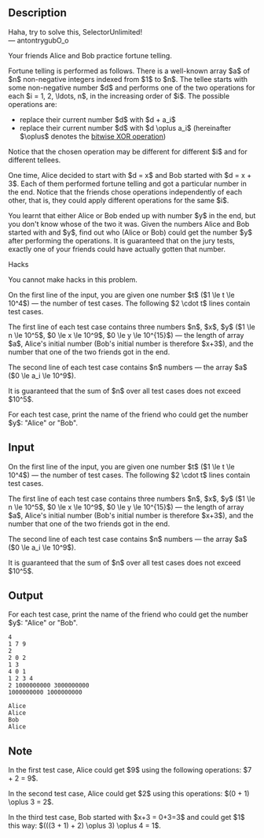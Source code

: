 ## Description

<div><div class="epigraph"><div class="epigraph-text">Haha, try to solve this, SelectorUnlimited!</div><div class="epigraph-source">— antontrygubO_o</div></div><p>Your friends Alice and Bob practice fortune telling.</p><p>Fortune telling is performed as follows. There is a well-known array $a$ of $n$ non-negative integers indexed from $1$ to $n$. The tellee starts with some non-negative number $d$ and performs one of the two operations for each $i = 1, 2, \ldots, n$, <span class="tex-font-style-bf">in the increasing order of $i$</span>. The possible operations are:</p><ul><li> replace their current number $d$ with $d + a_i$</li><li> replace their current number $d$ with $d \oplus a_i$ (hereinafter $\oplus$ denotes the <a href="https://en.wikipedia.org/wiki/Exclusive_or">bitwise XOR operation</a>)</li></ul><p>Notice that the chosen operation may be different for different $i$ and for different tellees.</p><p>One time, Alice decided to start with $d = x$ and Bob started with $d = x + 3$. Each of them performed fortune telling and got a particular number in the end. Notice that the friends chose operations independently of each other, that is, they could apply different operations for the same $i$.</p><p>You learnt that either Alice or Bob ended up with number $y$ in the end, but you don't know whose of the two it was. Given the numbers Alice and Bob started with and $y$, find out who (Alice or Bob) could get the number $y$ after performing the operations. It is guaranteed that on the jury tests, <span class="tex-font-style-bf">exactly one</span> of your friends could have actually gotten that number.</p><p><span class="tex-font-style-bf">Hacks</span></p><p>You cannot make hacks in this problem.</p></div><div class="input-specification"><p>On the first line of the input, you are given one number $t$ ($1 \le t \le 10^4$)&nbsp;— the number of test cases. The following $2 \cdot t$ lines contain test cases.</p><p>The first line of each test case contains three numbers $n$, $x$, $y$ ($1 \le n \le 10^5$, $0 \le x \le 10^9$, $0 \le y \le 10^{15}$)&nbsp;— the length of array $a$, Alice's initial number (Bob's initial number is therefore $x+3$), and the number that one of the two friends got in the end.</p><p>The second line of each test case contains $n$ numbers&nbsp;— the array $a$ ($0 \le a_i \le 10^9$).</p><p>It is guaranteed that the sum of $n$ over all test cases does not exceed $10^5$.</p></div><div class="output-specification"><p>For each test case, print the name of the friend who could get the number $y$: "Alice" or "Bob".</p></div>

## Input

<p>On the first line of the input, you are given one number $t$ ($1 \le t \le 10^4$)&nbsp;— the number of test cases. The following $2 \cdot t$ lines contain test cases.</p><p>The first line of each test case contains three numbers $n$, $x$, $y$ ($1 \le n \le 10^5$, $0 \le x \le 10^9$, $0 \le y \le 10^{15}$)&nbsp;— the length of array $a$, Alice's initial number (Bob's initial number is therefore $x+3$), and the number that one of the two friends got in the end.</p><p>The second line of each test case contains $n$ numbers&nbsp;— the array $a$ ($0 \le a_i \le 10^9$).</p><p>It is guaranteed that the sum of $n$ over all test cases does not exceed $10^5$.</p>

## Output

<p>For each test case, print the name of the friend who could get the number $y$: "Alice" or "Bob".</p>





```input1
4
1 7 9
2
2 0 2
1 3
4 0 1
1 2 3 4
2 1000000000 3000000000
1000000000 1000000000
```




```output1
Alice
Alice
Bob
Alice
```



## Note

<p>In the first test case, Alice could get $9$ using the following operations: $7 + 2 = 9$.</p><p>In the second test case, Alice could get $2$ using this operations: $(0 + 1) \oplus 3 = 2$.</p><p>In the third test case, Bob started with $x+3 = 0+3=3$ and could get $1$ this way: $(((3 + 1) + 2) \oplus 3) \oplus 4 = 1$.</p>
